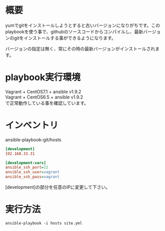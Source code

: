 # 概要

yumでgitをインストールしようとすると古いバージョンになりがちです。このplaybookを使う事で、githubのソースコードからコンパイルし、最新バージョンのgitをインストールする事ができるようになります。

バージョンの指定は無く、常にその時の最新バージョンがインストールされます。

# playbook実行環境

Vagrant + CentOS7.1 + ansible v1.9.2  
Vagrant + CentOS6.5 + ansible v1.9.2  
で正常動作している事を確認しています。

# インベントリ

ansible-playbook-git/hosts

```ini
[development]
192.168.33.31

[development:vars]
ansible_ssh_port=22
ansible_ssh_user=vagrant
ansible_ssh_pass=vagrant
```

[development]の部分を任意のIPに変更して下さい。

# 実行方法

```
ansible-playbook -i hosts site.yml
```
